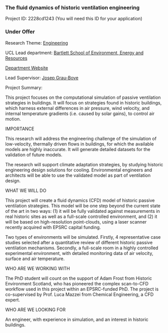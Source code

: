 ### The fluid dynamics of historic ventilation engineering

Project ID: 2228cd1243
(You will need this ID for your application)

### Under Offer

Research Theme: [Engineering](../themes/engineering.md)

UCL Lead department: [Bartlett School of Environment, Energy and Resources](../departments/bartlett-school-of-environment-energy-and-resources.md)

[Department Website](https://www.ucl.ac.uk/bartlett/bartlett-school-environment-energy-and-resources)

Lead Supervisor: [Josep Grau-Bove](https://profiles.ucl.ac.uk/33855)

Project Summary:

This project focuses on the computational simulation of passive ventilation strategies in buildings.  It will focus on strategies found in historic buildings, which harness external differences in air pressure, wind velocity, and internal temperature gradients (i.e. caused by solar gains), to control air motion.   

IMPORTANCE

This research will address the engineering challenge of the simulation of low-velocity, thermally driven flows in buildings, for which the available models are highly inaccurate. It will generate detailed datasets for the validation of future models.   

The research will support climate adaptation strategies, by studying historic engineering design solutions for cooling. Environmental engineers and architects will be able to use the validated model as part of ventilation design.   

WHAT WE WILL DO

This project will create a fluid dynamics (CFD) model of historic passive ventilation strategies. This model will be one step beyond the current state of the art in two ways: (1)  it will be fully validated against measurements in real historic sites as well as a full-scale controlled environment, and (2) it will be based on high-resolution point-clouds, using a laser scanner recently acquired with EPSRC capital funding.  

Two types of environments will be simulated. Firstly, 4 representative case studies selected after a quantitative review of different historic passive ventilation mechanisms. Secondly, a full-scale room in a highly controlled experimental environment, with detailed monitoring data of air velocity, surface and air temperature.  

WHO ARE WE WORKING WITH 

The PhD student will count on the support of Adam Frost from Historic Environment Scotland, who has pioneered the complex scan-to-CFD workflow used in this project within an EPSRC-funded PhD.  The project is co-supervised by Prof. Luca Mazzei from Chemical Engineering, a CFD expert.

WHO ARE WE LOOKING FOR

An engineer, with experience in simulation, and an interest in historic buildings.
